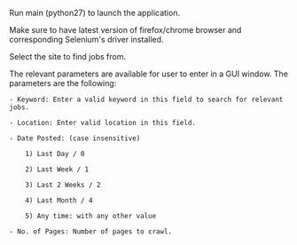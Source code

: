 Run main (python27) to launch the application.

Make sure to have latest version of firefox/chrome browser and corresponding Selenium's driver installed.

Select the site to find jobs from.

The relevant parameters are available for user to enter in a GUI window. The parameters are the following:

	- Keyword: Enter a valid keyword in this field to search for relevant jobs.

	- Location: Enter valid location in this field.

	- Date Posted: (case insensitive)

		1) Last Day / 0

		2) Last Week / 1

		3) Last 2 Weeks / 2

		4) Last Month / 4

		5) Any time: with any other value

	- No. of Pages: Number of pages to crawl.
